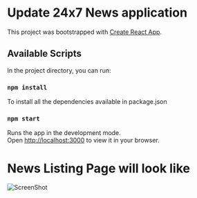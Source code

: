 # Update 24x7 News application

This project was bootstrapped with [Create React App](https://github.com/facebook/create-react-app).

## Available Scripts

In the project directory, you can run:

### `npm install`

To install all the dependencies available in package.json

### `npm start`

Runs the app in the development mode.\
Open [http://localhost:3000](http://localhost:3000) to view it in your browser.

# News Listing Page will look like

![ScreenShot](https://raw.github.com/madhulisabanik/newspaper-frontend-app/main/ProjectScreenshots/news_listing_page.png)

